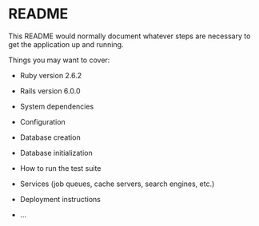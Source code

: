 # README

This README would normally document whatever steps are necessary to get the
application up and running.

Things you may want to cover:

* Ruby version
2.6.2

* Rails version
6.0.0

* System dependencies

* Configuration

* Database creation

* Database initialization

* How to run the test suite

* Services (job queues, cache servers, search engines, etc.)

* Deployment instructions

* ...
